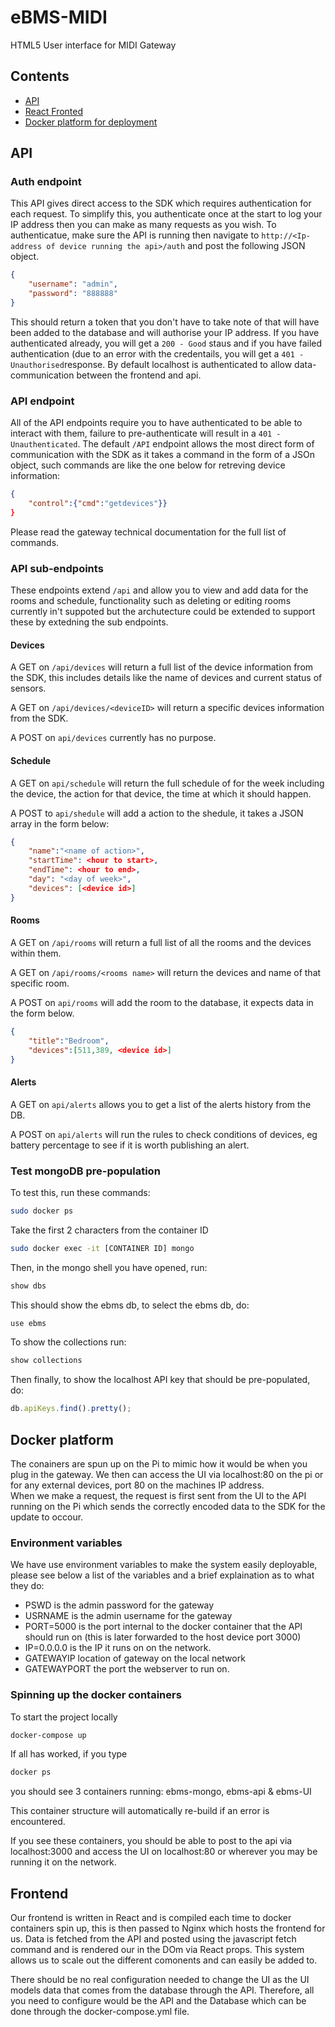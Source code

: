 # eBMS-MIDI
HTML5 User interface for MIDI Gateway

## Contents
- [API](##API)
- [React Fronted](##Frontend)
- [Docker platform for deployment](##Docker-platform)   


## API
### Auth endpoint

This API gives direct access to the SDK which requires authentication for each request. To simplify this, you authenticate once at the start to log your IP address then you can make as many requests as you wish. To authenticatue, make sure the API is running then navigate to `http://<Ip-address of device running the api>/auth` and post the following JSON object. 

```json
{
    "username": "admin",
    "password": "888888"
}
```

This should return a token that you don't have to take note of that will have been added to the database and will authorise your IP address. If you have authenticated already, you will get a `200 - Good` staus and if you have failed authentication (due to an error with the credentails, you will get a `401 - Unauthorised`response. By default localhost is authenticated to allow data-communication between the frontend and api. 
  
### API endpoint

All of the API endpoints require you to have authenticated to be able to interact with them, failure to pre-authenticate will result in a `401 - Unauthenticated`. The default `/API` endpoint allows the most direct form of communication with the SDK as it takes a command in the form of a JSOn object, such commands are like the one below for retreving device information:

```JSON
{
    "control":{"cmd":"getdevices"}}
}
```

Please read the gateway technical documentation for the full list of commands. 

### API sub-endpoints
These endpoints extend `/api` and allow you to view and add data for the rooms and schedule, functionality such as deleting or editing rooms currently in't suppoted but the archutecture could be extended to support these by extedning the sub endpoints. 

#### Devices 
A GET on `/api/devices` will return a full list of the device information from the SDK, this includes details like the name of devices and current status of sensors. 

A GET on `/api/devices/<deviceID>` will return a specific devices information from the SDK.

A POST on `api/devices` currently has no purpose.

#### Schedule
A GET on `api/schedule` will return the full schedule of for the week including the device, the action for that device, the time at which it should happen.

A POST to `api/shedule` will add a action to the shedule, it takes a JSON array in the form below:

```JSON
{
    "name":"<name of action>",
    "startTime": <hour to start>,
    "endTime": <hour to end>,
    "day": "<day of week>",
    "devices": [<device id>]
}
```

#### Rooms

A GET on `/api/rooms` will return a full list of all the rooms and the devices within them.

A GET on `/api/rooms/<rooms name>` will return the devices and name of that specific room.

A POST on `api/rooms` will add the room to the database, it expects data in the form below.

```JSON
{
    "title":"Bedroom",
    "devices":[511,389, <device id>]
}

```

#### Alerts

A GET on `api/alerts` allows you to get a list of the alerts history from the DB.

A POST on `api/alerts` will run the rules to check conditions of devices, eg battery percentage to see if it is worth publishing an alert. 

### Test mongoDB pre-population

To test this, run these commands:
```bash
sudo docker ps
```
Take the first 2 characters from the container ID
```bash
sudo docker exec -it [CONTAINER ID] mongo
```
Then, in the mongo shell you have opened, run:
```javascript
show dbs
```
This should show the ebms db, to select the ebms db, do:
```javascript
use ebms
```
To show the collections run:
```javascript
show collections
```
Then finally, to show the localhost API key that should be pre-populated, do:
```javascript
db.apiKeys.find().pretty();
```
## Docker platform 

The conainers are spun up on the Pi to mimic how it would be when you plug in the gateway. We then can access the UI via localhost:80 on the pi or for any external devices, port 80 on the machines IP address.  
When we make a request, the request is first sent from the UI to the API running on the Pi which sends the correctly encoded data to the SDK for the update to occour.  

### Environment variables

We have use environment variables to make the system easily deployable, please see below a list of the variables and a brief explaination as to what they do:  
- PSWD is the admin password for the gateway
- USRNAME is the admin username for the gateway
- PORT=5000 is the port internal to the docker container that the API should run on (this is later forwarded to the host device port 3000)
- IP=0.0.0.0 is the IP it runs on on the network.
- GATEWAYIP location of gateway on the local network
- GATEWAYPORT the port the webserver to run on.

### Spinning up the docker containers
To start the project locally
```bash
docker-compose up
```
If all has worked, if you type

```bash
docker ps
```
you should see 3 containers running: ebms-mongo, ebms-api & ebms-UI

This container structure will automatically re-build if an error is encountered.  
  
If you see these containers, you should be able to post to the api via localhost:3000 and access the UI on localhost:80 or wherever you may be running it on the network.

## Frontend

Our frontend is written in React and is compiled each time to docker containers spin up, this is then passed to Nginx which hosts the frontend for us. Data is fetched from the API and posted using the javascript fetch command and is rendered our in the DOm via React props. This system allows us to scale out the different comonents and can easily be added to. 

There should be no real configuration needed to change the UI as the UI models data that comes from the database through the API. Therefore, all you need to configure would be the API and the Database which can be done through the docker-compose.yml file.
